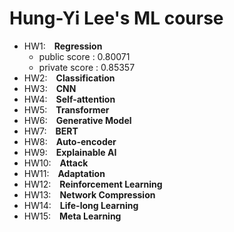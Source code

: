 # Hung-Yi Lee's ML course

* HW1:&emsp;**Regression**
  * public  score : 0.80071
  * private score : 0.85357
* HW2:&emsp;**Classification**
* HW3:&emsp;**CNN**
* HW4:&emsp;**Self-attention**
* HW5:&emsp;**Transformer**
* HW6:&emsp;**Generative Model**
* HW7:&emsp;**BERT**
* HW8:&emsp;**Auto-encoder**
* HW9:&emsp;**Explainable AI**
* HW10:&emsp;**Attack**
* HW11:&emsp;**Adaptation**
* HW12:&emsp;**Reinforcement Learning**
* HW13:&emsp;**Network Compression**
* HW14:&emsp;**Life-long Learning**
* HW15:&emsp;**Meta Learning**

